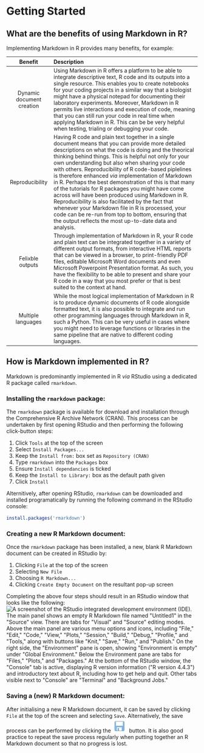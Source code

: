 # Getting Started 

## What are the benefits of using Markdown in R?

Implementing Markdown in R provides many benefits, for example:

| Benefit  | Description |
| :------: | :---------- |
|Dynamic document creation| Using Markdown in R offers a platform to be able to integrate descriptive text, R code and its outputs into a single resource. This enables you to create notebooks for your coding projects in a similar way that a biologist might have a physical notepad for documenting their laboratory experiments. Moreover, Markdown in R permits live interactions and execution of code, meaning that you can still run your code in real time when applying Markdown in R. This can be be very helpful when testing, trialing or debugging your code.|
|Reproducibility| Having R code and plain text together in a single document means that you can provide more detailed descriptions on what the code is doing and the theorical thinking behind things. This is helpful not only for your own understanding but also when sharing your code with others. Reproducibility of R code-based piplelines is therefore enhanced *via* implementation of Markdown in R. Perhaps the best demonstration of this is that many of the tutorials for R packages you might have come across will have been produced using Markdown in R. Reproducibility is also facilitated by the fact that whenever your Markdown file in R is processed, your code can be re-run from top to bottom, ensuring that the output reflects the most up-to-date data and analysis.|
|Felixble outputs| Through implementation of Markdown in R, your R code and plain text can be integrated together in a variety of different output formats, from interactive HTML reports that can be viewed in a browser, to print-friendly PDF files, editable Microsoft Word documents and even Microsoft Powerpoint Presentation format. As such, you have the flexibility to be able to present and share your R code in a way that you most prefer or that is best suited to the context at hand. |
|Multiple languages| While the most logical implementation of Markdown in R is to produce dynamic documents of R code alongside formatted text, it is also possible to integrate and run other programming languages through Markdown in R, such a Python. This can be very useful in cases where you might need to leverage functions or libraries in the same pipeline that are native to different coding languages. |

## How is Markdown implemented in R?

Markdown is predominantly implemented in R *via* RStudio using a dedicated R package called `rmarkdown`.

### Installing the `rmarkdown` package:

The `rmarkdown` package is available for download and installation through the Comprehensive R Archive Network (CRAN). This process can be undertaken by first opening RStudio and then performing the following click-button steps:

1. Click `Tools` at the top of the screen
2. Select `Install Packages...`
3. Keep the `Install from:` box set as `Repository (CRAN)`
4. Type `rmarkdown` into the `Packages` box
5. Ensure `Install dependancies` is ticked
6. Keep the `Install to Library:` box as the default path given
7. Click `Install`

Alternitively, after opening RStudio, `rmarkdown` can be downloaded and installed programatically by running the following command in the RStudio console:

```r
install.packages('rmarkdown')
```

### Creating a new R Markdown document:

Once the `rmarkdown` package has been installed, a new, blank R Markdown document can be created in RStudio by:

1. Clicking `File` at the top of the screen
2. Selecting `New File`
3. Choosing `R Markdown...`
4. Clicking `Create Empty Document` on the resultant pop-up screen

Completing the above four steps should result in an RStudio window that looks like the following:
![A screenshot of the RStudio integrated development environment (IDE). The main panel shows an empty R Markdown file named "Untitled1" in the "Source" view. There are tabs for "Visual" and "Source" editing modes. Above the main panel are various menu options and icons, including "File," "Edit," "Code," "View," "Plots," "Session," "Build," "Debug," "Profile," and "Tools," along with buttons like "Knit," "Save," "Run," and "Publish." On the right side, the "Environment" pane is open, showing "Environment is empty" under "Global Environment." Below the Environment pane are tabs for "Files," "Plots," and "Packages." At the bottom of the RStudio window, the "Console" tab is active, displaying R version information ("R version 4.4.3") and introductory text about R, including how to get help and quit. Other tabs visible next to "Console" are "Terminal" and "Background Jobs."](Embedded_Display_Items/Blank_RMarkdown_View.png)

### Saving a (new) R Markdown document:

After initialising a new R Markdown document, it can be saved by clicking `File` at the top of the screen and selecting `Save`. Alternatively, the save process can be performed by clicking the ![Floppy Disk](./Embedded_Display_Items/floppy_disk.png) button. It is also good practice to repeat the save process regularly when putting together an R Markdown document so that no progress is lost.


